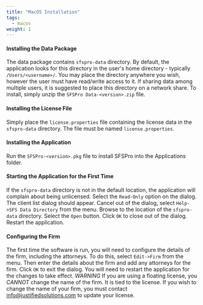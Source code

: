 ```yaml
---
title: "MacOS Installation"
tags:
  - macos
weight: 1
---
```

#### Installing the Data Package

The data package contains `sfspro-data` directory. By default, the application looks for this directory in the user's home directory - typically `/Users/<username>/`. You may place the directory anywhere you wish, however the user must have read/write access to it. If sharing data among multiple users, it is suggested to place this directory on a network share. To install, simply unzip the `SFSPro Data-<version>.zip` file.

#### Installing the License File

Simply place the `license.properties` file containing the license data in the `sfspro-data` directory. The file must be named `license.properties`.

#### Installing the Application

Run the `SFSPro-<version>.pkg` file to install SFSPro into the Applications folder.

#### Starting the Application for the First Time

If the `sfspro-data` directory is not in the default location, the application will complain about being unlicensed. Select the `Read-Only` option on the dialog. The client list dialog should appear. Cancel out of the dialog, select `Help->SFS Data Directory` from the menu. Browse to the location of the `sfspro-data` directory. Select the `Open` button. Click `OK` to close out of the dialog. Restart the application.

#### Configuring the Firm

The first time the software is run, you will need to configure the details of the firm, including the attorneys. To do this, select `Edit->Firm` from the menu. Then enter the details about the firm and add any attorneys for the firm. Click `OK` to exit the dialog. You will need to restart the application for the changes to take effect. *WARNING* If you are using a floating license, you *CANNOT* change the name of the firm. It is tied to the license. If you wish to change the name of your firm, you must contact <info@justifiedsolutions.com> to update your license.
